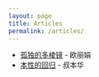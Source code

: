 ```yaml
---
layout: page
title: Articles
permalink: /articles/
---
```


- [孤独的多棱镜](./articles/many-aspects-of-loneliness.md) - 欧丽娟
- [本性的回归](./articles/regression-of-the-nature.md) - 叔本华